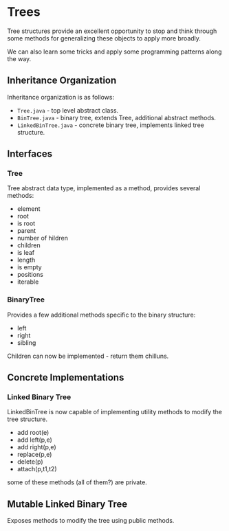 # Trees

Tree structures provide an excellent opportunity 
to stop and think through some methods for generalizing
these objects to apply more broadly.

We can also learn some tricks and apply some 
programming patterns along the way.

## Inheritance Organization

Inheritance organization is as follows:
* `Tree.java` - top level abstract class.
* `BinTree.java` - binary tree, extends Tree, additional abstract methods.
* `LinkedBinTree.java` - concrete binary tree, implements linked tree structure.


## Interfaces

### Tree

Tree abstract data type, implemented as a method, provides several methods:
* element
* root
* is root
* parent
* number of hildren
* children
* is leaf
* length
* is empty
* positions
* iterable

### BinaryTree

Provides a few additional methods specific to the binary structure:
* left 
* right
* sibling

Children can now be implemented - return them chilluns.

## Concrete Implementations

### Linked Binary Tree

LinkedBinTree is now capable of implementing 
utility methods to modify the tree structure.
* add root(e)
* add left(p,e)
* add right(p,e)
* replace(p,e)
* delete(p) 
* attach(p,t1,t2)



some of  these methods (all of them?) are private. 

## Mutable Linked Binary Tree

Exposes methods to modify the tree using public methods.
